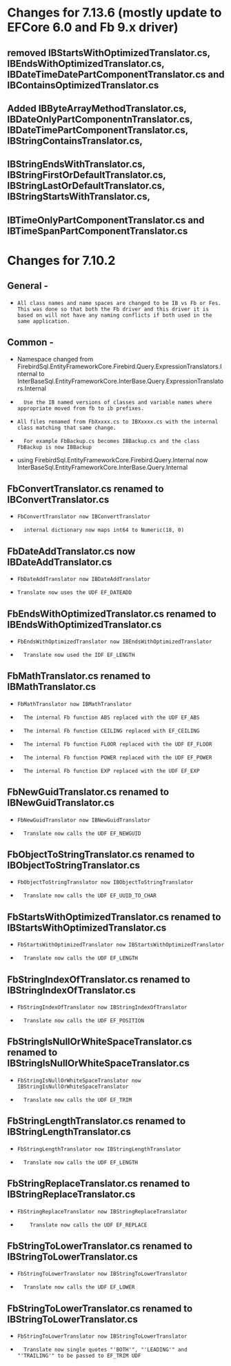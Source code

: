 # Changes for 7.13.6 (mostly update to EFCore 6.0 and Fb 9.x driver)

## removed IBStartsWithOptimizedTranslator.cs, IBEndsWithOptimizedTranslator.cs, IBDateTimeDatePartComponentTranslator.cs and IBContainsOptimizedTranslator.cs

## Added IBByteArrayMethodTranslator.cs, IBDateOnlyPartComponentnTranslator.cs, IBDateTimePartComponentTranslator.cs, IBStringContainsTranslator.cs, 
##       IBStringEndsWithTranslator.cs, IBStringFirstOrDefaultTranslator.cs, IBStringLastOrDefaultTranslator.cs, IBStringStartsWithTranslator.cs,
##       IBTimeOnlyPartComponentTranslator.cs and IBTimeSpanPartComponentTranslator.cs


# Changes for 7.10.2 

##  General - 
*	  All class names and name spaces are changed to be IB vs Fb or Fes.  This was done so that both the Fb driver and this driver it is based on will not have any naming conflicts if both used in the same application.

##  Common -
*    Namespace changed from FirebirdSql.EntityFrameworkCore.Firebird.Query.ExpressionTranslators.Internal to InterBaseSql.EntityFrameworkCore.InterBase.Query.ExpressionTranslators.Internal
*		Use the IB named versions of classes and variable names where appropriate moved from fb to ib prefixes.
		
*	  All files renamed from FbXxxxx.cs to IBXxxxx.cs with the internal class matching that same change.  
*	    For example FbBackup.cs becomes IBBackup.cs and the class FbBackup is now IBBackup

*   using FirebirdSql.EntityFrameworkCore.Firebird.Query.Internal now InterBaseSql.EntityFrameworkCore.InterBase.Query.Internal
		
##	FbConvertTranslator.cs renamed to IBConvertTranslator.cs
*	  FbConvertTranslator now IBConvertTranslator 
*		internal dictionary now maps int64 to Numeric(18, 0)  

##  FbDateAddTranslator.cs now IBDateAddTranslator.cs
*	  FbDateAddTranslator now IBDateAddTranslator
*	  Translate now uses the UDF EF_DATEADD
		
##	FbEndsWithOptimizedTranslator.cs renamed to IBEndsWithOptimizedTranslator.cs
*	  FbEndsWithOptimizedTranslator now IBEndsWithOptimizedTranslator
*		Translate now used the IDF EF_LENGTH 
		
##	FbMathTranslator.cs renamed to IBMathTranslator.cs
*	  FbMathTranslator now IBMathTranslator
*		The internal Fb function ABS replaced with the UDF EF_ABS
*		The internal Fb function CEILING replaced with EF_CEILING
*		The internal Fb function FLOOR replaced with the UDF EF_FLOOR
*		The internal Fb function POWER replaced with the UDF EF_POWER
*		The internal Fb function EXP replaced with the UDF EF_EXP
			
##	FbNewGuidTranslator.cs renamed to IBNewGuidTranslator.cs
*	  FbNewGuidTranslator now IBNewGuidTranslator
*		Translate now calls the UDF EF_NEWGUID
			
##  FbObjectToStringTranslator.cs renamed to IBObjectToStringTranslator.cs			
*	  FbObjectToStringTranslator now IBObjectToStringTranslator
*		Translate now calls the UDF EF_UUID_TO_CHAR
			
##  FbStartsWithOptimizedTranslator.cs renamed to IBStartsWithOptimizedTranslator.cs  
*	  FbStartsWithOptimizedTranslator now IBStartsWithOptimizedTranslator
*		Translate now calls the UDF EF_LENGTH
		  
##	FbStringIndexOfTranslator.cs renamed to IBStringIndexOfTranslator.cs
*	  FbStringIndexOfTranslator now IBStringIndexOfTranslator
*		Translate now calls the UDF EF_POSITION
			
##	FbStringIsNullOrWhiteSpaceTranslator.cs renamed to IBStringIsNullOrWhiteSpaceTranslator.cs
*	  FbStringIsNullOrWhiteSpaceTranslator now IBStringIsNullOrWhiteSpaceTranslator
*		Translate now calls the UDF EF_TRIM
			
##	FbStringLengthTranslator.cs renamed to IBStringLengthTranslator.cs
*	  FbStringLengthTranslator now IBStringLengthTranslator
*		Translate now calls the UDF EF_LENGTH
			
##	FbStringReplaceTranslator.cs renamed to IBStringReplaceTranslator.cs
*	  FbStringReplaceTranslator now IBStringReplaceTranslator
*		  Translate now calls the UDF EF_REPLACE
			
##	FbStringToLowerTranslator.cs renamed to IBStringToLowerTranslator.cs
*	  FbStringToLowerTranslator now IBStringToLowerTranslator
*		Translate now calls the UDF EF_LOWER
			
##	FbStringToLowerTranslator.cs renamed to IBStringToLowerTranslator.cs
*	  FbStringToLowerTranslator now IBStringToLowerTranslator
*		Translate now single quotes "'BOTH'", "'LEADING'" and "'TRAILING'" to be passed to EF_TRIM UDF
			
			
		  
	
